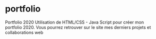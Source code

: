 # portfolio
Portfolio 2020
Utilisation de HTML/CSS - Java Script pour créer mon portfolio 2020. Vous pourrez retrouver sur le site mes derniers projets et collaborations web
